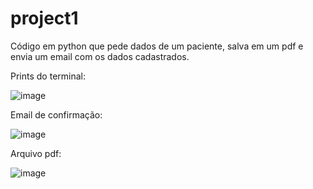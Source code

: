 # project1
Código em python que pede dados de um paciente, salva em um pdf e envia um email com os dados cadastrados.


Prints do terminal:

![image](https://user-images.githubusercontent.com/104505715/196688609-ca8103c6-3085-4f59-9a4d-59946cbd98fe.png)


Email de confirmação:

![image](https://user-images.githubusercontent.com/104505715/196688734-ccf5ea29-fbfa-426d-876e-2f7d3bf5c363.png)


Arquivo pdf:

![image](https://user-images.githubusercontent.com/104505715/196689090-52a06f12-7242-4393-b76f-ac0677756811.png)
